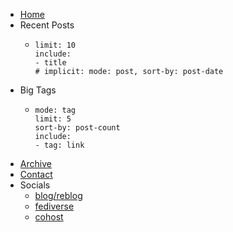 - [Home](index:home)
- Recent Posts
  - ```index
    limit: 10
    include:
    - title
    # implicit: mode: post, sort-by: post-date
    ```
- Big Tags
  - ```index
    mode: tag
    limit: 5
    sort-by: post-count
    include:
    - tag: link
    ```
- [Archive](index:archive)
- [Contact](page:contact)
- Socials
  - [blog/reblog](https://blog-reblog.net/)
  - [fediverse](https://en.wikipedia.org/wiki/Fediverse)
  - [cohost](https://cohost.org/)
